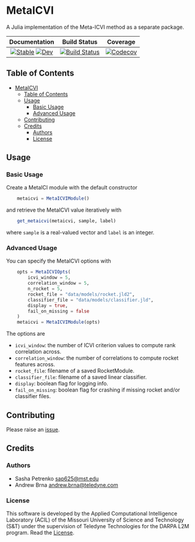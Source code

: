 # MetaICVI

A Julia implementation of the Meta-ICVI method as a separate package.

| **Documentation**  | **Build Status** | **Coverage** |
|:------------------:|:----------------:|:------------:|
| [![Stable][docs-stable-img]][docs-stable-url] [![Dev][docs-dev-img]][docs-dev-url] | [![Build Status][ci-img]][ci-url] | [![Codecov][codecov-img]][codecov-url]

[docs-stable-img]: https://img.shields.io/badge/docs-stable-blue.svg
[docs-stable-url]: https://AP6YC.github.io/MetaICVI.jl/stable

[docs-dev-img]: https://img.shields.io/badge/docs-dev-blue.svg
[docs-dev-url]: https://AP6YC.github.io/MetaICVI.jl/dev

[ci-img]: https://github.com/AP6YC/MetaICVI.jl/workflows/CI/badge.svg
[ci-url]: https://github.com/AP6YC/MetaICVI.jl/actions

[codecov-img]: https://codecov.io/gh/AP6YC/MetaICVI.jl/branch/main/graph/badge.svg
[codecov-url]: https://codecov.io/gh/AP6YC/MetaICVI.jl

[issues-url]: https://github.com/AP6YC/MetaICVI.jl/issues

## Table of Contents

- [MetaICVI](#metaicvi)
  - [Table of Contents](#table-of-contents)
  - [Usage](#usage)
    - [Basic Usage](#basic-usage)
    - [Advanced Usage](#advanced-usage)
  - [Contributing](#contributing)
  - [Credits](#credits)
    - [Authors](#authors)
    - [License](#license)

## Usage

### Basic Usage

Create a MetaICI module with the default constructor

```julia
    metaicvi = MetaICVIModule()
```

and retrieve the MetaICVI value iteratively with

```julia
    get_metaicvi(metaicvi, sample, label)
```

where `sample` is a real-valued vector and `label` is an integer.

### Advanced Usage

You can specify the MetaICVI options with

```julia
    opts = MetaICVIOpts(
        icvi_window = 5,
        correlation_window = 5,
        n_rocket = 5,
        rocket_file = "data/models/rocket.jld2",
        classifier_file = "data/models/classifier.jld",
        display = true,
        fail_on_missing = false
    )
    metaicvi = MetaICVIModule(opts)
```

The options are

- `icvi_window`: the number of ICVI criterion values to compute rank correlation across.
- `correlation_window`: the number of correlations to compute rocket features across.
- `rocket_file`: filename of a saved RocketModule.
- `classifier_file`: filename of a saved linear classifier.
- `display`: boolean flag for logging info.
- `fail_on_missing`: boolean flag for crashing if missing rocket and/or classifier files.

## Contributing

Please raise an [issue][issues-url].

## Credits

### Authors

- Sasha Petrenko <sap625@mst.edu>
- Andrew Brna <andrew.brna@teledyne.com>

### License

This software is developed by the Applied Computational Intelligence Laboratory (ACIL) of the Missouri University of Science and Technology (S&amp;T) under the supervision of Teledyne Technologies for the DARPA L2M program.
Read the [License](LICENSE).
